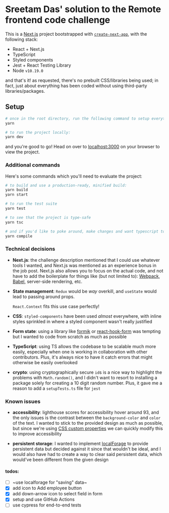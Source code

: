 # Sreetam Das' solution to the Remote frontend code challenge

This is a [Next.js](https://nextjs.org/) project bootstrapped with
[`create-next-app`](https://github.com/vercel/next.js/tree/canary/packages/create-next-app), with the following stack:

-   React + Next.js
-   TypeScript
-   Styled components
-   Jest + React Testing Library
-   Node `v10.19.0`

and that's it! as requested, there's no prebuilt CSS/libraries being used; in fact, just about
everything has been coded without using third-party libraries/packages.

## Setup

```sh
# once in the root directory, run the following command to setup everything:
yarn

# to run the project locally:
yarn dev
```

and you're good to go! Head on over to [localhost:3000](http://localhost:3000) on your browser to view the project.

### Additional commands

Here's some commands which you'll need to evaluate the project:

```sh
# to build and use a production-ready, minified build:
yarn build
yarn start

# to run the test suite
yarn test

# to see that the project is type-safe
yarn tsc

# and if you'd like to poke around, make changes and want typescript to look out for you
yarn compile
```

### Technical decisions

-   **Next.js**: the challenge description mentioned that I could use whatever tools I wanted,
    and Next.js was mentioned as an experience bonus in the job post.
    Next.js also allows you to focus on the actual code, and not have to add the boilerplate for
    things like (but not limited to): [Webpack](https://webpack.js.org), [Babel](https://babeljs.io),
    server-side rendering, etc.

-   **State management**: `Redux` would be _way_ overkill, and `useState` would lead to passing around props.

    `React.Context` fits this use case perfectly!

-   **CSS**: `styled-components` have been used _almost_ everywhere, with inline styles sprinkled in
    where a styled component wasn't really justified

-   **Form state**: using a library like [formik](https://github.com/formium/formik) or
    [react-hook-form](https://github.com/react-hook-form/react-hook-form) was tempting but I wanted to
    code from scratch as much as possible

-   **TypeScript**: using TS allows the codebase to be scalable much more easily, especially when
    one is working in collaboration with other contributors. Plus, it's always nice to have it catch
    errors that might otherwise be easily overlooked

-   **crypto**: using cryptographically secure `id`s is a nice way to highlight the problems with `Math.random()`,
    and I didn't want to resort to installing a package solely for creating a 10 digit random number. Plus,
    it gave me a reason to add a `setupTests.ts` file for `jest`

### Known issues

-   **accessibility**: lighthouse scores for accessibility hover around 93, and the only issues is the
    contrast between the `background-color` and `color` of the text. I wanted to stick to the provided design
    as much as possible, but since we're using [CSS custom properties](https://developer.mozilla.org/en-US/docs/Web/CSS/--*)
    we can quickly modify this to improve accessibility

-   **persistent storage**: I wanted to implement [localForage](https://github.com/localForage/localForage)
    to provide persistent data but decided against it since that wouldn't be ideal, and I would also have had
    to create a way to clear said persistent data, which would've been different from the given design

#### todos:

-   [ ] ~use localforage for "saving" data~
-   [x] add icon to Add employee button
-   [x] add down-arrow icon to select field in form
-   [x] setup and use GitHub Actions
-   [ ] use cypress for end-to-end tests
